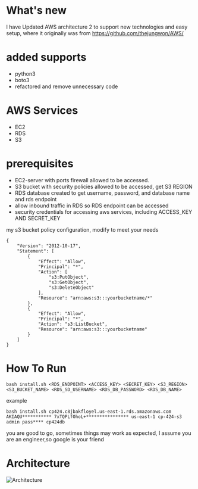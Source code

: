 
# What's new
I have Updated AWS architecture 2 to support new technologies and easy setup, where it originally was from https://github.com/thejungwon/AWS/ 

# added supports 
- python3
- boto3
- refactored and remove unnecessary code

# AWS Services
- EC2
- RDS
- S3

# prerequisites

- EC2-server with ports firewall allowed to be accessed.
- S3 bucket with security policies allowed to be accessed, get S3 REGION 
- RDS database created to get username, password, and database name and rds endpoint
- allow inbound traffic in RDS so RDS endpoint can be accessed
- security credentials for accessing aws services, including ACCESS_KEY AND SECRET_KEY

my s3 bucket policy configuration, modify to meet your needs

```
{
    "Version": "2012-10-17",
    "Statement": [
        {
            "Effect": "Allow",
            "Principal": "*",
            "Action": [
                "s3:PutObject",
                "s3:GetObject",
                "s3:DeleteObject"
            ],
            "Resource": "arn:aws:s3:::yourbucketname/*"
        },
        {
            "Effect": "Allow",
            "Principal": "*",
            "Action": "s3:ListBucket",
            "Resource": "arn:aws:s3:::yourbucketname"
        }
    ]
}
```

# How To Run
```
bash install.sh <RDS_ENDPOINT> <ACCESS_KEY> <SECRET_KEY> <S3_REGION> <S3_BUCKET_NAME> <RDS_SD_USERNAME> <RDS_DB_PASSWORD> <RDS_DB_NAME> 
```
example 

```
bash install.sh cp424.c8jbakfloyel.us-east-1.rds.amazonaws.com AKIAQU*********** 7xTQPLfOhoL+**************** us-east-1 cp-424-s3 admin pass**** cp424db

```

you are good to go, sometimes things may work as expected, I assume you are an engineer,so google is your friend

# Architecture
![Architecture](../static/target_architecture_2.png)

